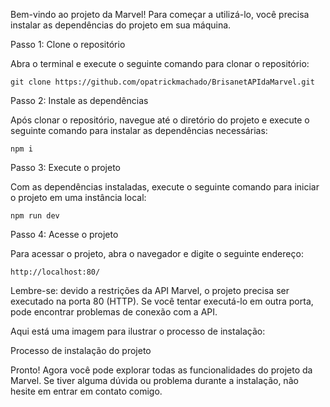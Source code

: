 Bem-vindo ao projeto da Marvel! Para começar a utilizá-lo, você precisa instalar as dependências do projeto em sua máquina.

Passo 1: Clone o repositório

Abra o terminal e execute o seguinte comando para clonar o repositório:
```
git clone https://github.com/opatrickmachado/BrisanetAPIdaMarvel.git
```
Passo 2: Instale as dependências

Após clonar o repositório, navegue até o diretório do projeto e execute o seguinte comando para instalar as dependências necessárias:
```
npm i
```
Passo 3: Execute o projeto

Com as dependências instaladas, execute o seguinte comando para iniciar o projeto em uma instância local:
```
npm run dev
```
Passo 4: Acesse o projeto

Para acessar o projeto, abra o navegador e digite o seguinte endereço:
```
http://localhost:80/
```
Lembre-se: devido a restrições da API Marvel, o projeto precisa ser executado na porta 80 (HTTP). Se você tentar executá-lo em outra porta, pode encontrar problemas de conexão com a API.

Aqui está uma imagem para ilustrar o processo de instalação:

Processo de instalação do projeto

Pronto! Agora você pode explorar todas as funcionalidades do projeto da Marvel. Se tiver alguma dúvida ou problema durante a instalação, não hesite em entrar em contato comigo.

